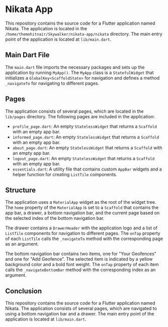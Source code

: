# Nikata App

This repository contains the source code for a Flutter application named Nikata. The application is located in the `/home/themohitnair/Skywalker/nikata-app/nikata` directory. The main entry point of the application is located at `lib/main.dart`.

## Main Dart File

The `main.dart` file imports the necessary packages and sets up the application by running `MyApp()`. The `MyApp` class is a `StatefulWidget` that initializes a `GlobalKey<ScaffoldState>` for navigation and defines a method `_navigateTo` for navigating to different pages.

## Pages

The application consists of several pages, which are located in the `lib/pages` directory. The following pages are included in the application:

- `profile_page.dart`: An empty `StatelessWidget` that returns a `Scaffold` with an empty app bar.
- `informed_page.dart`: An empty `StatelessWidget` that returns a `Scaffold` with an empty app bar.
- `about_page.dart`: An empty `StatelessWidget` that returns a `Scaffold` with an empty app bar.
- `logout_page.dart`: An empty `StatelessWidget` that returns a `Scaffold` with an empty app bar.
- `essentials.dart`: A utility file that contains custom `AppBar` widgets and a helper function for creating `ListTile` components.

## Structure

The application uses a `MaterialApp` widget as the root of the widget tree. The `home` property of the `MaterialApp` is set to a `Scaffold` that contains the app bar, a drawer, a bottom navigation bar, and the current page based on the selected index of the bottom navigation bar.

The drawer contains a `DrawerHeader` with the application logo and a list of `ListTile` components for navigation to different pages. The `onTap` property of each `ListTile` calls the `_navigateTo` method with the corresponding page as an argument.

The bottom navigation bar contains two items, one for "Your Geofences" and one for "Add Geofence". The selected item is indicated by a yellow background color and a bold font weight. The `onTap` property of each item calls the `_navigateBottomBar` method with the corresponding index as an argument.

## Conclusion

This repository contains the source code for a Flutter application named Nikata. The application consists of several pages, which are navigated to using a bottom navigation bar and a drawer. The main entry point of the application is located at `lib/main.dart`.